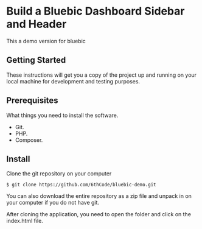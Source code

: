 # Build a Bluebic Dashboard Sidebar and Header
This a demo version for bluebic

## Getting Started
These instructions will get you a copy of the project up and running on your local machine for development and testing purposes.

## Prerequisites
What things you need to install the software.

- Git.
- PHP.
- Composer.

## Install
Clone the git repository on your computer
```
$ git clone https://github.com/6thCode/bluebic-demo.git
```
You can also download the entire repository as a zip file and unpack in on your computer if you do not have git.

After cloning the application, you need to open the folder and click on the index.html file.
```
